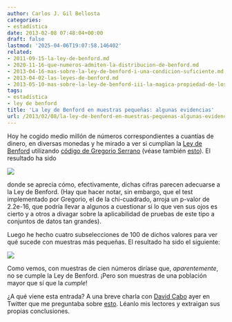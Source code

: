 ```yaml
---
author: Carlos J. Gil Bellosta
categories:
- estadística
date: 2013-02-08 07:48:04+00:00
draft: false
lastmod: '2025-04-06T19:07:58.146402'
related:
- 2011-09-15-la-ley-de-benford.md
- 2020-11-16-que-numeros-admiten-la-distribucion-de-benford.md
- 2013-04-16-mas-sobre-la-ley-de-benford-i-una-condicion-suficiente.md
- 2013-04-02-las-leyes-de-benford.md
- 2013-05-10-mas-sobre-la-ley-de-benford-iii-la-magica-propiedad-de-los-logaritmos-decimales.md
tags:
- estadística
- ley de benford
title: 'La ley de Benford en muestras pequeñas: algunas evidencias'
url: /2013/02/08/la-ley-de-benford-en-muestras-pequenas-algunas-evidencias/
---
```


Hoy he cogido medio millón de números correspondientes a cuantías de dinero, en diversas monedas y he mirado a ver si cumplían la [Ley de Benford](http://en.wikipedia.org/wiki/Benford%27s_law) utilizando [código de Gregorio Serrano](http://www.grserrano.es/wp/2010/11/ejemplo-r-ley-de-benford-en-las-elecciones-catalanas-2/) (véase también [esto](https://datanalytics.com/2011/09/15/la-ley-de-benford/)). El resultado ha sido

[![](/wp-uploads/2013/02/todos.png#center)
](/wp-uploads/2013/02/todos.png#center)

donde se aprecia cómo, efectivamente, dichas cifras parecen adecuarse a la Ley de Benford. (Hay que hacer notar, sin embargo, que el test implementado por Gregorio, el de la chi-cuadrado, arroja un p-valor de 2.2e-16, que podría llevar a algunos a cuestionar si lo que ven sus ojos es cierto y a otros a divagar sobre la aplicabilidad de pruebas de este tipo a conjuntos de datos tan grandes).

Luego he hecho cuatro subselecciones de 100 de dichos valores para ver qué sucede con muestras más pequeñas. El resultado ha sido el siguiente:

[![](/wp-uploads/2013/02/cien.png#center)
](/wp-uploads/2013/02/cien.png#center)

Como vemos, con muestras de cien números diríase que, _aparentemente_, no se cumple la Ley de Benford. ¡Pero son muestras de una población mayor que sí que la _cumple_!

¿A qué viene esta entrada? A una breve charla con [David Cabo](https://twitter.com/dcabo) ayer en Twitter que me preguntaba sobre [esto](http://cafematematico.com/2013/02/04/los-papeles-de-barcenas/). Léanlo mis lectores y extraigan sus propias conclusiones.